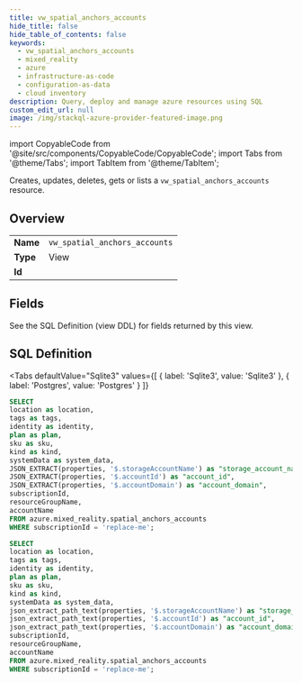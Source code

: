 ```yaml
--- 
title: vw_spatial_anchors_accounts
hide_title: false
hide_table_of_contents: false
keywords:
  - vw_spatial_anchors_accounts
  - mixed_reality
  - azure
  - infrastructure-as-code
  - configuration-as-data
  - cloud inventory
description: Query, deploy and manage azure resources using SQL
custom_edit_url: null
image: /img/stackql-azure-provider-featured-image.png
---
```


import CopyableCode from '@site/src/components/CopyableCode/CopyableCode';
import Tabs from '@theme/Tabs';
import TabItem from '@theme/TabItem';

Creates, updates, deletes, gets or lists a <code>vw_spatial_anchors_accounts</code> resource.

## Overview
<table><tbody>
<tr><td><b>Name</b></td><td><code>vw_spatial_anchors_accounts</code></td></tr>
<tr><td><b>Type</b></td><td>View</td></tr>
<tr><td><b>Id</b></td><td><CopyableCode code="azure.mixed_reality.vw_spatial_anchors_accounts" /></td></tr>
</tbody></table>

## Fields

See the SQL Definition (view DDL) for fields returned by this view.

## SQL Definition

<Tabs
defaultValue="Sqlite3"
values={[
{ label: 'Sqlite3', value: 'Sqlite3' },
{ label: 'Postgres', value: 'Postgres' }
]}
>
<TabItem value="Sqlite3">

```sql
SELECT
location as location,
tags as tags,
identity as identity,
plan as plan,
sku as sku,
kind as kind,
systemData as system_data,
JSON_EXTRACT(properties, '$.storageAccountName') as "storage_account_name",
JSON_EXTRACT(properties, '$.accountId') as "account_id",
JSON_EXTRACT(properties, '$.accountDomain') as "account_domain",
subscriptionId,
resourceGroupName,
accountName
FROM azure.mixed_reality.spatial_anchors_accounts
WHERE subscriptionId = 'replace-me';
```

</TabItem>
<TabItem value="Postgres">

```sql
SELECT
location as location,
tags as tags,
identity as identity,
plan as plan,
sku as sku,
kind as kind,
systemData as system_data,
json_extract_path_text(properties, '$.storageAccountName') as "storage_account_name",
json_extract_path_text(properties, '$.accountId') as "account_id",
json_extract_path_text(properties, '$.accountDomain') as "account_domain",
subscriptionId,
resourceGroupName,
accountName
FROM azure.mixed_reality.spatial_anchors_accounts
WHERE subscriptionId = 'replace-me';
```

</TabItem>
</Tabs>
